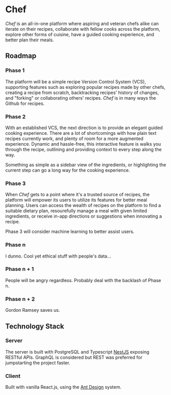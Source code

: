 # **Chef**

*Chef* is an all-in-one platform where aspiring and veteran chefs alike can iterate on their recipes, collaborate with fellow cooks across the platform, explore other forms of cuisine, have a guided cooking experience, and better plan their meals.  

## **Roadmap**
### **Phase 1**
The platform will be a simple recipe Version Control System (VCS), supporting features such as exploring popular recipes made by other chefs, creating a recipe from scratch, backtracking recipes' history of changes, and "forking" or collaborating others' recipes. *Chef* is in many ways the Github for recipes.


### **Phase 2**
With an established VCS, the next direction is to provide an elegant guided cooking experience. There are a lot of shortcomings with how plain text recipes currently work, and plenty of room for a more augmented experience. Dynamic and hassle-free, this interactive feature is walks you through the recipe, outlining and providing context to every step along the way.

Something as simple as a sidebar view of the ingredients, or highlighting the current step can go a long way for the cooking experience.

### **Phase 3**
When *Chef* gets to a point where it's a trusted source of recipes, the platform will empower its users to utilize its features for better meal planning. Users can access the wealth of recipes on the platform to find a suitable dietary plan, resourefully manage a meal with given limited ingredients, or receive in-app directions or suggestions when innovating a recipe.

Phase 3 will consider machine learning to better assist users. 


### **Phase n**
I dunno. Cool yet ethical stuff with people's data...

### **Phase n + 1**
People will be angry regardless. Probably deal with the backlash of Phase n.

### **Phase n + 2**
Gordon Ramsey saves us.


## **Technology Stack**
### **Server**
The server is built with PostgreSQL and Typescript [NestJS](https://nestjs.com/) exposing RESTful APIs. GraphQL is considered but REST was preferred for jumpstarting the project faster. 

### **Client**
Built with vanilla React.js, using the [Ant Design](https://ant.design/) system.
